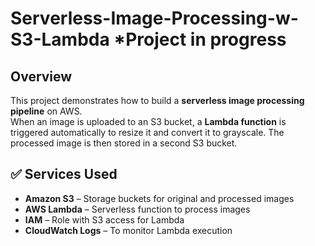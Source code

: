 # Serverless-Image-Processing-w-S3-Lambda *Project in progress 

## Overview
This project demonstrates how to build a **serverless image processing pipeline** on AWS.  
When an image is uploaded to an S3 bucket, a **Lambda function** is triggered automatically to resize it and convert it to grayscale. The processed image is then stored in a second S3 bucket.

## ✅ Services Used
- **Amazon S3** – Storage buckets for original and processed images  
- **AWS Lambda** – Serverless function to process images  
- **IAM** – Role with S3 access for Lambda  
- **CloudWatch Logs** – To monitor Lambda execution 

